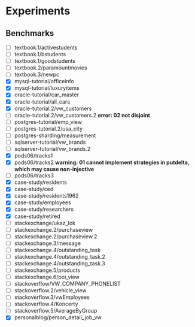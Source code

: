 # Experiments
## Benchmarks
- [ ] textbook.1/activestudents
- [ ] textbook.1/bstudents
- [ ] textbook.1/goodstudents
- [ ] textbook.2/paramountmovies
- [ ] textbook.3/newpc
- [x] mysql-tutorial/officeinfo
- [x] mysql-tutorial/luxuryitems
- [x] oracle-tutorial/car_master
- [x] oracle-tutorial/all_cars          
- [x] oracle-tutorial.2/vw_customers  
- [ ] oracle-tutorial.2/vw_customers.2  **error: 02 not disjoint**
- [ ] postgres-tutorial/emp_view
- [ ] postgres-tutorial.2/usa_city
- [ ] postgres-sharding/measurement
- [ ] sqlserver-tutorial/vw_brands
- [ ] sqlserver-tutorial/vw_brands.2
- [x] pods06/tracks1    
- [x] pods06/tracks2    **warning: 01 cannot implement strategies in putdelta, which may cause non-injective**
- [ ] pods06/tracks3
- [x] case-study/residents
- [x] case-study/ced
- [x] case-study/residents1962
- [x] case-study/employees
- [x] case-study/researchers
- [x] case-study/retired
- [ ] stackexchange/ukaz_lok
- [ ] stackexchange.2/purchaseview
- [ ] stackexchange.2/purchaseview.2
- [ ] stackexchange.3/message
- [ ] stackexchange.4/outstanding_task
- [ ] stackexchange.4/outstanding_task.2
- [ ] stackexchange.4/outstanding_task.3
- [ ] stackexchange.5/products
- [ ] stackexchange.6/poi_view
- [ ] stackoverflow/VW_COMPANY_PHONELIST
- [ ] stackoverflow.2/vehicle_view
- [ ] stackoverflow.3/vwEmployees
- [ ] stackoverflow.4/Koncerty
- [ ] stackoverflow.5/AverageByGroup
- [x] personalblog/person_detail_job_vw 